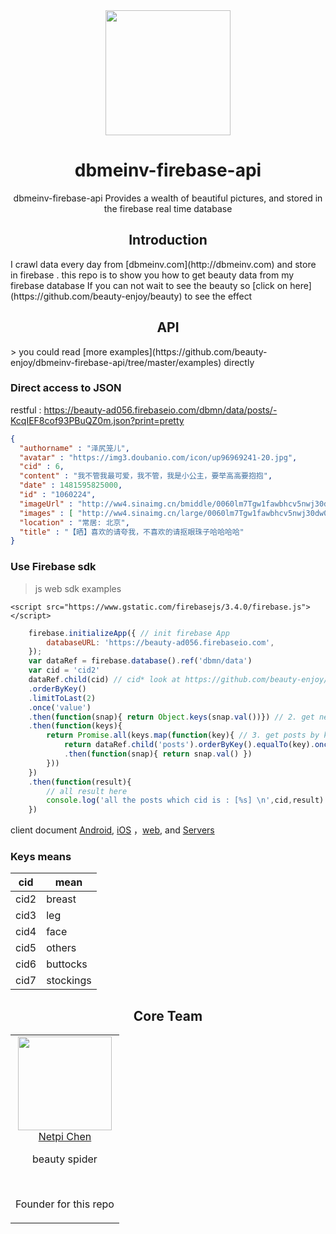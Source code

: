 <div align="center">
  <a href="https://github.com/beauty-enjoy/dbmeinv-firebase-ap">
    <img width="200" heigth="200" src="https://olxvlcccu.qnssl.com/blog/1b1yv.png?imageslim">
  </a>
  <h1>dbmeinv-firebase-api</h1>
  <p>
    dbmeinv-firebase-api Provides a wealth of beautiful pictures, and stored in the firebase real time database
  <p>
</div>

<h2 align="center">Introduction</h2>
I crawl data every day from [dbmeinv.com](http://dbmeinv.com) and store in firebase . 
this repo is to show you how to get beauty data from my firebase database
If you can not wait to see the beauty so [click on here](https://github.com/beauty-enjoy/beauty) to see the effect

<h2 align="center"> API</h2>
> you could read [more examples](https://github.com/beauty-enjoy/dbmeinv-firebase-api/tree/master/examples) directly

### Direct access to JSON

restful : https://beauty-ad056.firebaseio.com/dbmn/data/posts/-KcqIEF8cof93PBuQZ0m.json?print=pretty
```json
{
  "authorname" : "泽尻笼儿",
  "avatar" : "https://img3.doubanio.com/icon/up96969241-20.jpg",
  "cid" : 6,
  "content" : "我不管我最可爱，我不管，我是小公主，要举高高要抱抱",
  "date" : 1481595825000,
  "id" : "1060224",
  "imageUrl" : "http://ww4.sinaimg.cn/bmiddle/0060lm7Tgw1fawbhcv5nwj30dw0iijtg.jpg",
  "images" : [ "http://ww4.sinaimg.cn/large/0060lm7Tgw1fawbhcv5nwj30dw0iijtg.jpg", "http://ww2.sinaimg.cn/large/0060lm7Tgw1fawbhcjxpwj30dw0iidhx.jpg", "http://ww3.sinaimg.cn/large/0060lm7Tgw1fawbhc86hwj30dw0iitaw.jpg", "http://ww3.sinaimg.cn/large/0060lm7Tgw1fawbhbwb2ij30dw0iiac5.jpg", "http://ww2.sinaimg.cn/large/0060lm7Tgw1fawbhb3y1yj30dw0iimz8.jpg", "http://ww2.sinaimg.cn/large/0060lm7Tgw1fawbhani8lj30dw0iiq50.jpg", "http://ww1.sinaimg.cn/large/0060lm7Tgw1fawbha5r7ej30dw0iiwgj.jpg", "http://ww1.sinaimg.cn/large/0060lm7Tgw1fawbh9ql1pj30dw0iidi1.jpg", "http://ww4.sinaimg.cn/large/0060lm7Tgw1fawbh99jcvj30dw0iitav.jpg", "http://ww2.sinaimg.cn/large/0060lm7Tgw1fawbh8w7gaj30dw0iigo3.jpg", "http://ww4.sinaimg.cn/large/0060lm7Tgw1fawbh8k5m3j30dw0iiju7.jpg" ],
  "location" : "常居: 北京",
  "title" : "【晒】喜欢的请夸我，不喜欢的请抠眼珠子哈哈哈哈"
}
```
### Use Firebase sdk


> js web sdk examples

`<script src="https://www.gstatic.com/firebasejs/3.4.0/firebase.js"></script>`

```js
    firebase.initializeApp({ // init firebase App
        databaseURL: 'https://beauty-ad056.firebaseio.com',
    });             
    var dataRef = firebase.database().ref('dbmn/data')
    var cid = 'cid2'
    dataRef.child(cid) // cid* look at https://github.com/beauty-enjoy/dbmeinv-firebase-api#get-keys           
    .orderByKey()
    .limitToLast(2)
    .once('value')
    .then(function(snap){ return Object.keys(snap.val())}) // 2. get newest boob'posts keys
    .then(function(keys){               
        return Promise.all(keys.map(function(key){ // 3. get posts by keys                    
            return dataRef.child('posts').orderByKey().equalTo(key).once('child_added')
            .then(function(snap){ return snap.val() })
        }))
    })
    .then(function(result){
        // all result here
        console.log('all the posts which cid is : [%s] \n',cid,result)
    })
```

client document [Android](https://firebase.google.com/docs/android/setup), [iOS](https://firebase.google.com/docs/ios/setup) ，[web](https://firebase.google.com/docs/web/setup), and [Servers](https://firebase.google.com/docs/server/setup) 

###  Keys means

|  cid    |  mean  |
| ---- | ---- |
| cid2    |  breast  |
| cid3    |  leg      |
| cid4    |  face      |
| cid5    |  others      |
| cid6    |  buttocks      |
| cid7    |  stockings      |



<h2 align="center">Core Team</h2>

<table>
  <tbody>
    <tr>
      <td align="center" valign="top">
        <img width="150" height="150" src="https://github.com/netpi.png?s=150">
        <br>
        <a href="https://github.com/netpi">Netpi Chen</a>
        <p>beauty spider</p>
        <br>
        <p>Founder for this repo</p>
      </td>      
     </tr>
  </tbody>
</table>




